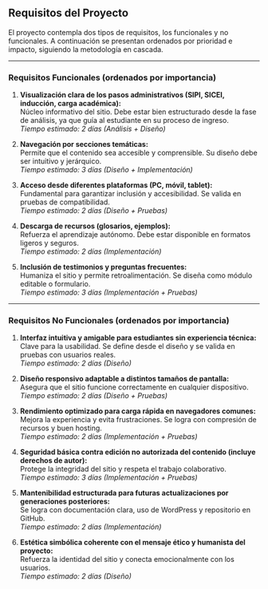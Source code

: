 ## Requisitos del Proyecto

El proyecto contempla dos tipos de requisitos, los funcionales y no funcionales. A continuación se presentan ordenados por prioridad e impacto, siguiendo la metodología en cascada.

---

### Requisitos Funcionales (ordenados por importancia)

1. **Visualización clara de los pasos administrativos (SIPI, SICEI, inducción, carga académica):**  
   Núcleo informativo del sitio. Debe estar bien estructurado desde la fase de análisis, ya que guía al estudiante en su proceso de ingreso.  
   *Tiempo estimado: 2 días (Análisis + Diseño)*

2. **Navegación por secciones temáticas:**  
   Permite que el contenido sea accesible y comprensible. Su diseño debe ser intuitivo y jerárquico.  
   *Tiempo estimado: 3 días (Diseño + Implementación)*

3. **Acceso desde diferentes plataformas (PC, móvil, tablet):**  
   Fundamental para garantizar inclusión y accesibilidad. Se valida en pruebas de compatibilidad.  
   *Tiempo estimado: 2 días (Diseño + Pruebas)*

4. **Descarga de recursos (glosarios, ejemplos):**  
   Refuerza el aprendizaje autónomo. Debe estar disponible en formatos ligeros y seguros.  
   *Tiempo estimado: 2 días (Implementación)*

5. **Inclusión de testimonios y preguntas frecuentes:**  
   Humaniza el sitio y permite retroalimentación. Se diseña como módulo editable o formulario.  
   *Tiempo estimado: 3 días (Implementación + Pruebas)*

---

### Requisitos No Funcionales (ordenados por importancia)

1. **Interfaz intuitiva y amigable para estudiantes sin experiencia técnica:**  
   Clave para la usabilidad. Se define desde el diseño y se valida en pruebas con usuarios reales.  
   *Tiempo estimado: 2 días (Diseño)*

2. **Diseño responsivo adaptable a distintos tamaños de pantalla:**  
   Asegura que el sitio funcione correctamente en cualquier dispositivo.  
   *Tiempo estimado: 2 días (Diseño + Pruebas)*

3. **Rendimiento optimizado para carga rápida en navegadores comunes:**  
   Mejora la experiencia y evita frustraciones. Se logra con compresión de recursos y buen hosting.  
   *Tiempo estimado: 2 días (Implementación + Pruebas)*

4. **Seguridad básica contra edición no autorizada del contenido (incluye derechos de autor):**  
   Protege la integridad del sitio y respeta el trabajo colaborativo.  
   *Tiempo estimado: 3 días (Implementación + Pruebas)*

5. **Mantenibilidad estructurada para futuras actualizaciones por generaciones posteriores:**  
   Se logra con documentación clara, uso de WordPress y repositorio en GitHub.  
   *Tiempo estimado: 2 días (Implementación)*

6. **Estética simbólica coherente con el mensaje ético y humanista del proyecto:**  
   Refuerza la identidad del sitio y conecta emocionalmente con los usuarios.  
   *Tiempo estimado: 2 días (Diseño)*
